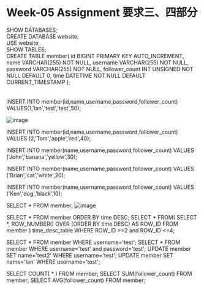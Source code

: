 # Week-05 Assignment 要求三、四部分

SHOW DATABASES;  </br>
CREATE DATABASE website;  </br>
USE website;  </br>
SHOW TABLES;  </br>
CREATE TABLE member(
	id BIGINT PRIMARY KEY AUTO_INCREMENT,
    name VARCHAR(255) NOT NULL,
    username VARCHAR(255) NOT NULL,
    password VARCHAR(255) NOT NULL,
    follower_count INT UNSIGNED NOT NULL DEFAULT 0,
    time DATETIME NOT NULL DEFAULT CURRENT_TIMESTAMP
);   
</br>
</br>
INSERT INTO member(id,name,username,password,follower_count) 
VALUES(1,'Ian','test','test',50);   </br>

![image](https://user-images.githubusercontent.com/104882761/197391543-ef5c52e2-32c3-4eda-a378-19d61f84ebc3.png)


INSERT INTO member(id,name,username,password,follower_count) 
VALUES (2,'Tom','apple','red',40);

INSERT INTO member(name,username,password,follower_count) 
VALUES ('John','banana','yellow',30);

INSERT INTO member(name,username,password,follower_count) 
VALUES ('Brian','cat','white',20);

INSERT INTO member(name,username,password,follower_count) 
VALUES ('Ken','dog','black',10);
</br>

SELECT * FROM member;
![image](https://user-images.githubusercontent.com/104882761/197391735-42bd1ee2-5661-426e-8de6-8c4aa9d7ff5a.png)
</br>

SELECT * FROM member ORDER BY time DESC;
SELECT * FROM(
	SELECT *, ROW_NUMBER() OVER (ORDER BY time DESC) AS ROW_ID FROM member
) time_desc_table WHERE ROW_ID >=2 and ROW_ID <=4;

SELECT * FROM member WHERE username='test';
SELECT * FROM member WHERE username='test' and password='test';
UPDATE member SET name='test2' WHERE username='test';
UPDATE member SET name='Ian' WHERE username='test';

SELECT COUNT( * ) FROM member;
SELECT SUM(follower_count) FROM member;
SELECT AVG(follower_count) FROM member;
